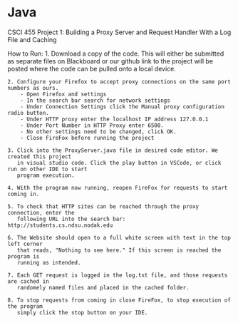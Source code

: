 # Java

CSCI 455 Project 1: Building a Proxy Server and Request Handler With a Log File and Caching

How to Run:
	1. Download a copy of the code. This will either be submitted as separate files on Blackboard
	   or our github link to the project will be posted where the code can be pulled onto a local
         device. 

	2. Configure your Firefox to accept proxy connections on the same port numbers as ours. 
		- Open Firefox and settings
		- In the search bar search for network settings
		- Under Connection Settings click the Manual proxy configuration radio button.
		- Under HTTP proxy enter the localhost IP address 127.0.0.1
		- Under Port Number in HTTP Proxy enter 6500.
		- No other settings need to be changed, click OK.
 		- Close FireFox before running the project

	3. Click into the ProxyServer.java file in desired code editor. We created this project 
	   in visual studio code. Click the play button in VSCode, or click run on other IDE to start
	   program execution. 

	4. With the program now running, reopen FireFox for requests to start coming in.

	5. To check that HTTP sites can be reached through the proxy connection, enter the
	   following URL into the search bar: http://students.cs.ndsu.nodak.edu

	6. The Website should open to a full white screen with text in the top left corner
	   that reads, "Nothing to see here." If this screen is reached the program is
	   running as intended.

	7. Each GET request is logged in the log.txt file, and those requests are cached in 
	   randomely named files and placed in the cached folder.
	
	8. To stop requests from coming in close FireFox, to stop execution of the program
	   simply click the stop button on your IDE.
